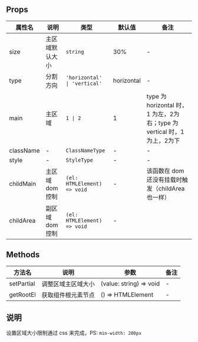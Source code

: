
## Props

| 属性名 | 说明 | 类型 | 默认值 | 备注 |
| --- | --- | --- | --- | --- |
| size | 主区域默认大小 | `string` | 30% | - |
| type | 分割方向 | `'horizontal' \| 'vertical'` | horizontal | - |
| main | 主区域 | `1 \| 2` | 1 | type 为 horizontal 时，1 为左，2为右；type 为 vertical 时，1 为上，2为下 |
| className | - | `ClassNameType` | - | - |
| style | - | `StyleType` | - | - |
| childMain | 主区域 dom 控制 | `(el: HTMLElement) => void` | - | 该函数在 dom 还没有挂载时触发（childArea 也一样） |
| childArea | 副区域 dom 控制 | `(el: HTMLElement) => void` | - | |

## Methods

| 方法名 | 说明 | 参数 | 备注 |
| --- | --- | --- | --- |
| setPartial | 调整区域主区域大小 | (value: string) => void | - |
| getRootEl | 获取组件根元素节点 | () => HTMLElement | - |


## 说明

设置区域大小限制通过 css 来完成，PS: `min-width: 200px`